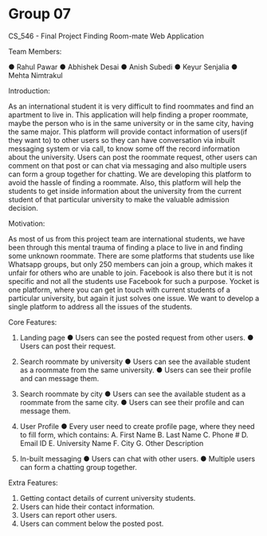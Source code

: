 # Group 07
CS_546 - Final Project
                                                            Finding Room-mate Web Application


Team Members:

● Rahul Pawar
● Abhishek Desai
● Anish Subedi
● Keyur Senjalia
● Mehta Nimtrakul


Introduction:

As an international student it is very difficult to find roommates and find an apartment to live in. This application will help finding a proper roommate, maybe the person who is in the same university or in the same city, having the same major. This platform will provide contact information of users(if they want to) to other users so they can have conversation via inbuilt messaging system or via call, to know some off the record information about the university. Users can post the roommate request, other users can comment on that post or can chat via messaging and also multiple users can form a group together for chatting.
We are developing this platform to avoid the hassle of finding a roommate. Also, this platform will help the students to get inside information about the university from the current student of that particular university to make the valuable admission decision.


Motivation:

As most of us from this project team are international students, we have been through this mental trauma of finding a place to live in and finding some unknown roommate. There are some platforms that students use like Whatsapp groups, but only 250 members can join a group, which makes it unfair for others who are unable to join. Facebook is also there but it is not specific and not all the students use Facebook for such a purpose. Yocket is one platform, where you can get in touch with current students of a particular university, but again it just solves one issue. We want to develop a single platform to address all the issues of the students.


Core Features:

1. Landing page
● Users can see the posted request from other users.
● Users can post their request.

2. Search roommate by university
● Users can see the available student as a roommate from the same
university.
● Users can see their profile and can message them.

3. Search roommate by city
● Users can see the available student as a roommate from the same city.
● Users can see their profile and can message them.

4. User Profile
● Every user need to create profile page, where they need to fill form, which contains:
A. First Name
B. Last Name
C. Phone #
D. Email ID
E. University Name 
F. City
G. Other Description 

5. In-built messaging
● Users can chat with other users.
● Multiple users can form a chatting group together.


Extra Features:

1. Getting contact details of current university students.
2. Users can hide their contact information.
3. Users can report other users.
4. Users can comment below the posted post.
